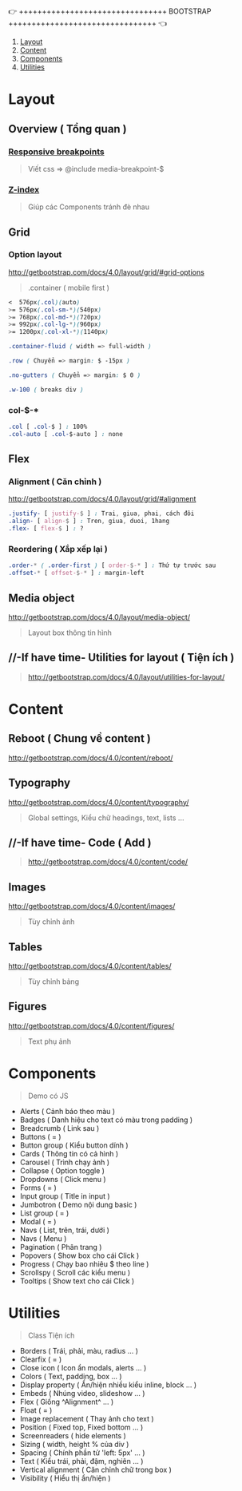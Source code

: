 👉 ++++++++++++++++++++++++++++++++ BOOTSTRAP ++++++++++++++++++++++++++++++++ 👈

1. [Layout](#layout)
1. [Content](#content)
1. [Components](#components)
1. [Utilities](#utilities)

# Layout
## Overview ( Tổng quan )
### [Responsive breakpoints](http://getbootstrap.com/docs/4.0/layout/overview/#responsive-breakpoints/)
> Viết css => @include media-breakpoint-$

### [Z-index](http://getbootstrap.com/docs/4.0/layout/overview/#z-index/)
> Giúp các Components tránh đè nhau

## Grid
### Option layout
http://getbootstrap.com/docs/4.0/layout/grid/#grid-options

> .container ( mobile first )
```css
<  576px(.col)(auto)
>= 576px(.col-sm-*)(540px)
>= 768px(.col-md-*)(720px)
>= 992px(.col-lg-*)(960px)
>= 1200px(.col-xl-*)(1140px)

.container-fluid ( width => full-width )

.row ( Chuyển => margin: $ -15px )

.no-gutters ( Chuyển => margin: $ 0 )

.w-100 ( breaks div )
```
### col-$-*
```css
.col [ .col-$ ] : 100%
.col-auto [ .col-$-auto ] : none
```
## Flex
### Alignment ( Căn chỉnh )
http://getbootstrap.com/docs/4.0/layout/grid/#alignment
```css
.justify- [ justify-$ ] : Trai, giua, phai, cách đôi
.align- [ align-$ ] : Tren, giua, duoi, 1hang
.flex- [ flex-$ ] : ?
```
### Reordering ( Xắp xếp lại )
```css
.order-* ( .order-first ) [ order-$-* ] : Thứ tự trước sau
.offset-* [ offset-$-* ] : margin-left
```
## Media object
http://getbootstrap.com/docs/4.0/layout/media-object/

> Layout box thông tin hình

## //-If have time- Utilities for layout ( Tiện ích )
> http://getbootstrap.com/docs/4.0/layout/utilities-for-layout/

# Content
## Reboot ( Chung về content )
http://getbootstrap.com/docs/4.0/content/reboot/

## Typography
http://getbootstrap.com/docs/4.0/content/typography/

> Global settings, Kiểu chữ headings, text, lists ...

## //-If have time- Code ( Add )
> http://getbootstrap.com/docs/4.0/content/code/

## Images
http://getbootstrap.com/docs/4.0/content/images/

> Tùy chỉnh ảnh

## Tables
http://getbootstrap.com/docs/4.0/content/tables/

> Tùy chỉnh bảng

## Figures
http://getbootstrap.com/docs/4.0/content/figures/

> Text phụ ảnh

# Components

> Demo có JS

+ Alerts ( Cảnh báo theo màu )
+ Badges ( Danh hiệu cho text có màu trong padding )
+ Breadcrumb ( Link sau )
+ Buttons ( = )
+ Button group ( Kiểu button dính )
+ Cards ( Thông tin có cả hình )
+ Carousel ( Trình chạy ảnh )
+ Collapse ( Option toggle )
+ Dropdowns ( Click menu )
+ Forms ( = )
+ Input group ( Title in input )
+ Jumbotron ( Demo nội dung basic )
+ List group ( = )
+ Modal ( = )
+ Navs ( List, trên, trái, dưới )
+ Navs ( Menu )
+ Pagination ( Phân trang )
+ Popovers ( Show box cho cái Click )
+ Progress ( Chạy bao nhiêu $ theo line )
+ Scrollspy ( Scroll các kiểu menu )
+ Tooltips ( Show text cho cái Click )

# Utilities

> Class Tiện ích

+ Borders ( Trái, phải, màu, radius ... )
+ Clearfix ( = )
+ Close icon ( Icon ẩn modals, alerts ... )
+ Colors ( Text, padding, box ... )
+ Display property ( Ẩn/hiện nhiều kiểu inline, block ... )
+ Embeds ( Nhúng video, slideshow ... )
+ Flex ( Giống ^Alignment^ ... )
+ Float ( = )
+ Image replacement ( Thay ảnh cho text )
+ Position ( Fixed top, Fixed bottom ... )
+ Screenreaders ( hide elements )
+ Sizing ( width, height % của div )
+ Spacing ( Chính phần tử 'left: 5px' ... )
+ Text ( Kiểu trái, phải, đậm, nghiên ... )
+ Vertical alignment ( Căn chỉnh chữ trong box )
+ Visibility ( Hiểu thị ẩn/hiện )
